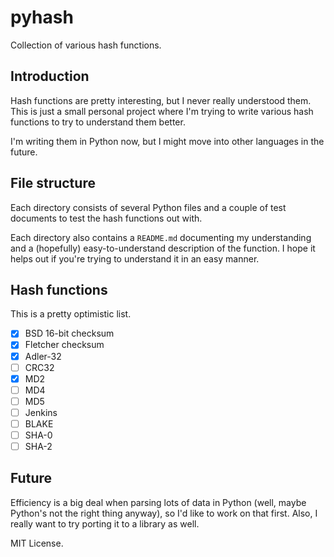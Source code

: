 # pyhash
Collection of various hash functions.

## Introduction
Hash functions are pretty interesting, but I never really understood them. This is just a small personal project where I'm trying to write various hash functions to try to understand them better.

I'm writing them in Python now, but I might move into other languages in the future.

## File structure

Each directory consists of several Python files and a couple of test documents to test the hash functions out with.

Each directory also contains a `README.md` documenting my understanding and a (hopefully) easy-to-understand description of the function. I hope it helps out if you're trying to understand it in an easy manner.

## Hash functions
This is a pretty optimistic list.

- [x] BSD 16-bit checksum
- [x] Fletcher checksum
- [x] Adler-32
- [ ] CRC32
- [x] MD2
- [ ] MD4
- [ ] MD5
- [ ] Jenkins
- [ ] BLAKE
- [ ] SHA-0
- [ ] SHA-2

## Future
Efficiency is a big deal when parsing lots of data in Python (well, maybe Python's not the right thing anyway), so I'd like to work on that first. Also, I really want to try porting it to a library as well.

MIT License.
